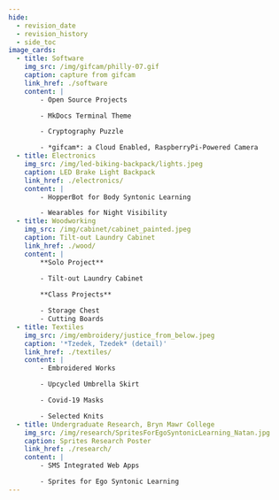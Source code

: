 ```yaml
---
hide:
  - revision_date
  - revision_history
  - side_toc
image_cards:
  - title: Software
    img_src: /img/gifcam/philly-07.gif
    caption: capture from gifcam
    link_href: ./software
    content: |
        - Open Source Projects

        - MkDocs Terminal Theme

        - Cryptography Puzzle

        - *gifcam*: a Cloud Enabled, RaspberryPi-Powered Camera
  - title: Electronics
    img_src: /img/led-biking-backpack/lights.jpeg
    caption: LED Brake Light Backpack
    link_href: ./electronics/
    content: |
        - HopperBot for Body Syntonic Learning

        - Wearables for Night Visibility  
  - title: Woodworking
    img_src: /img/cabinet/cabinet_painted.jpeg
    caption: Tilt-out Laundry Cabinet
    link_href: ./wood/
    content: |
        **Solo Project**  

        - Tilt-out Laundry Cabinet
        
        **Class Projects**  

        - Storage Chest
        - Cutting Boards
  - title: Textiles
    img_src: /img/embroidery/justice_from_below.jpeg
    caption: '*Tzedek, Tzedek* (detail)'
    link_href: ./textiles/
    content: |
        - Embroidered Works

        - Upcycled Umbrella Skirt

        - Covid-19 Masks

        - Selected Knits
  - title: Undergraduate Research, Bryn Mawr College
    img_src: /img/research/SpritesForEgoSyntonicLearning_Natan.jpg
    caption: Sprites Research Poster
    link_href: ./research/
    content: |
        - SMS Integrated Web Apps

        - Sprites for Ego Syntonic Learning
---
```

